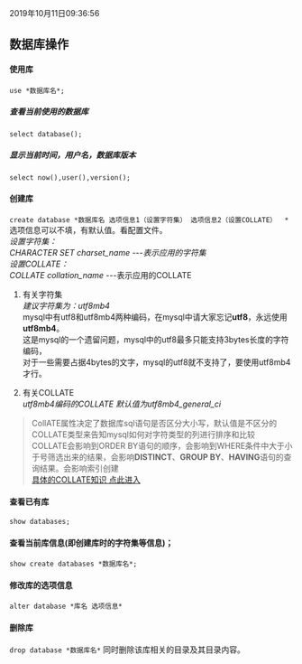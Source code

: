 2019年10月11日09:36:56
## 数据库操作 


#### 使用库
`use *数据库名*;` 
##### 查看当前使用的数据库
`select database();`
##### 显示当前时间，用户名，数据库版本
`select now(),user(),version();`

#### 创建库
`create database *数据库名 选项信息1（设置字符集） 选项信息2（设置COLLATE）  *`  
选项信息可以不填，有默认值。看配置文件。  
*设置字符集：  
CHARACTER SET charset_name    ---表示应用的字符集  
设置COLLATE：  
COLLATE collation_name*       ---表示应用的COLLATE  
1. 有关字符集  
*建议字符集为：utf8mb4*  
    mysql中有utf8和utf8mb4两种编码，在mysql中请大家忘记**utf8**，永远使用**utf8mb4**。  
    这是mysql的一个遗留问题，mysql中的utf8最多只能支持3bytes长度的字符编码，  
    对于一些需要占据4bytes的文字，mysql的utf8就不支持了，要使用utf8mb4才行。

2. 有关COLLATE  
*utf8mb4编码的COLLATE 默认值为utf8mb4_general_ci* 
>CollATE属性决定了数据库sql语句是否区分大小写，默认值是不区分的
>COLLATE类型来告知mysql如何对字符类型的列进行排序和比较  
>COLLATE会影响到ORDER BY语句的顺序，会影响到WHERE条件中大于小于号筛选出来的结果，会影响**DISTINCT**、**GROUP BY**、**HAVING**语句的查询结果。会影响索引创建  
[具体的COLLATE知识 点此进入](https://zhuanlan.zhihu.com/p/51078373)

#### 查看已有库
`show databases;`
#### 查看当前库信息(即创建库时的字符集等信息)；
`show create databases *数据库名*;`
#### 修改库的选项信息
`alter database *库名 选项信息*`
#### 删除库
`drop database *数据库名*` 同时删除该库相关的目录及其目录内容。